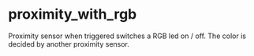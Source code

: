 # proximity_with_rgb
Proximity sensor when triggered switches a RGB led on / off. The color is decided by another proximity sensor. 
